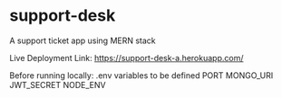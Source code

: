 # support-desk

A support ticket app using MERN stack

Live Deployment Link: https://support-desk-a.herokuapp.com/


Before running locally:
.env variables to be defined
PORT
MONGO_URI
JWT_SECRET
NODE_ENV

